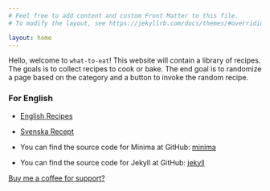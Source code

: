 ```yaml
---
# Feel free to add content and custom Front Matter to this file.
# To modify the layout, see https://jekyllrb.com/docs/themes/#overriding-theme-defaults

layout: home
---
```

Hello, welcome to `what-to-eat`! This website will contain a library of recipes. The goals is to collect recipes to 
cook or bake. The end goal is to randomize a page based on the category and a button to invoke the random recipe.

### For English
- [English Recipes](https://hmenorjr.github.io/what-to-eat/en/)
- [Svenska Recept](https://hmenorjr.github.io/what-to-eat/sv/)

- You can find the source code for Minima at GitHub: [minima](https://github.com/jekyll/minima)
- You can find the source code for Jekyll at GitHub: [jekyll](https://github.com/jekyll/jekyll)

[Buy me a coffee for support?](https://www.buymeacoffee.com/hmenorjr)